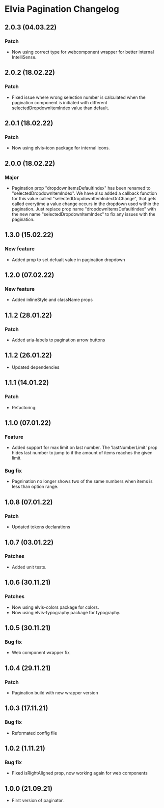 # Elvia Pagination Changelog

## 2.0.3 (04.03.22)

### Patch

- Now using correct type for webcomponent wrapper for better internal IntelliSense.

## 2.0.2 (18.02.22)

### Patch

- Fixed issue where wrong selection number is calculated when the pagination component is initiated with
  different selectedDropdownItemIndex value than default.

## 2.0.1 (18.02.22)

### Patch

- Now using elvis-icon package for internal icons.

## 2.0.0 (18.02.22)

### Major

- Pagination prop "dropdownItemsDefaultIndex" has been renamed to "selectedDropdownItemIndex". We have also
  added a callback function for this value called "selectedDropdownItemIndexOnChange", that gets called
  everytime a value change occurs in the dropdown used within the pagination. Just replace prop name
  "dropdownItemsDefaultIndex" with the new name "selectedDropdownItemIndex" to fix any issues with the
  pagination.

## 1.3.0 (15.02.22)

### New feature

- Added prop to set defualt value in pagination dropdown

## 1.2.0 (07.02.22)

### New feature

- Added inlineStyle and className props

## 1.1.2 (28.01.22)

### Patch

- Added aria-labels to pagination arrow buttons

## 1.1.2 (26.01.22)

- Updated dependencies

## 1.1.1 (14.01.22)

### Patch

- Refactoring

## 1.1.0 (07.01.22)

### Feature

- Added support for max limit on last number. The 'lastNumberLimit' prop hides last number to jump to if the
  amount of items reaches the given limit.

### Bug fix

- Pagnination no longer shows two of the same numbers when items is less than option range.

## 1.0.8 (07.01.22)

### Patch

- Updated tokens declarations

## 1.0.7 (03.01.22)

### Patches

- Added unit tests.

## 1.0.6 (30.11.21)

### Patches

- Now using elvis-colors package for colors.
- Now using elvis-typography package for typography.

## 1.0.5 (30.11.21)

### Bug fix

- Web component wrapper fix

## 1.0.4 (29.11.21)

### Patch

- Pagination build with new wrapper version

## 1.0.3 (17.11.21)

### Bug fix

- Reformated config file

## 1.0.2 (1.11.21)

### Bug fix

- Fixed isRightAligned prop, now working again for web components

## 1.0.0 (21.09.21)

- First version of paginator.
